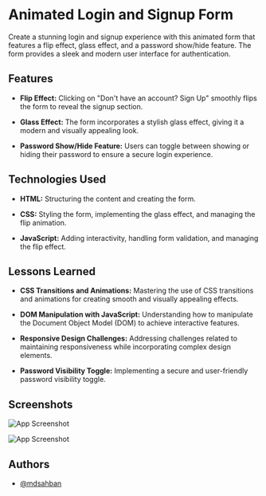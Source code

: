 
# Animated Login and Signup Form

Create a stunning login and signup experience with this animated form that features a flip effect, glass effect, and a password show/hide feature. The form provides a sleek and modern user interface for authentication.


## Features

- **Flip Effect:** Clicking on "Don't have an account? Sign Up" smoothly flips the form to reveal the signup section.

- **Glass Effect:** The form incorporates a stylish glass effect, giving it a modern and visually appealing look.

- **Password Show/Hide Feature:** Users can toggle between showing or hiding their password to ensure a secure login experience.


## Technologies Used

- **HTML:** Structuring the content and creating the form.

- **CSS:** Styling the form, implementing the glass effect, and managing the flip animation.

- **JavaScript:** Adding interactivity, handling form validation, and managing the flip effect.


## Lessons Learned

- **CSS Transitions and Animations:** Mastering the use of CSS transitions and animations for creating smooth and visually appealing effects.

- **DOM Manipulation with JavaScript:** Understanding how to manipulate the Document Object Model (DOM) to achieve interactive features.

- **Responsive Design Challenges:** Addressing challenges related to maintaining responsiveness while incorporating complex design elements.

- **Password Visibility Toggle:** Implementing a secure and user-friendly password visibility toggle.


## Screenshots

![App Screenshot](https://github.com/mdsahban/login-singup-form/blob/main/preview1.png)

![App Screenshot](https://github.com/mdsahban/login-singup-form/blob/main/prewiew2.png)


## Authors

- [@mdsahban](https://www.github.com/mdsahban)

